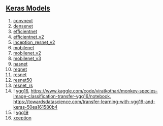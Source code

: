 ## [Keras Models](https://www.tensorflow.org/api_docs/python/tf/keras/applications) ##
1. [convnext](https://medium.com/@venkateshmungara/convnext-a-family-of-pure-convnet-models-aff07d266c29)
2. [densenet](https://medium.com/analytics-vidhya/exploring-densenets-and-a-comparison-with-other-deep-architectures-85f02597400a)
3. [efficientnet](https://medium.com/mlearning-ai/understanding-efficientnet-the-most-powerful-cnn-architecture-eaeb40386fad)
4. [efficientnet_v2](https://medium.com/mlearning-ai/understanding-efficientnet-the-most-powerful-cnn-architecture-eaeb40386fad)
5. [inception_resnet_v2](https://medium.com/the-owl/building-inception-resnet-v2-in-keras-from-scratch-a3546c4d93f0)
6. [mobilenet](https://medium.com/@godeep48/an-overview-on-mobilenet-an-efficient-mobile-vision-cnn-f301141db94d)
7. [mobilenet_v2](https://medium.com/@luis_gonzales/a-look-at-mobilenetv2-inverted-residuals-and-linear-bottlenecks-d49f85c12423)
8. [mobilenet_v3](https://sh-tsang.medium.com/paper-mobilenetv3-searching-for-mobilenetv3-image-classification-5072d4d8703c)
9. [nasnet](https://sh-tsang.medium.com/review-nasnet-neural-architecture-search-network-image-classification-23139ea0425d)
10. [regnet](https://sh-tsang.medium.com/review-regnet-designing-network-design-spaces-5e0c79910453)
11. [resnet](https://iq.opengenus.org/resnet/)
12. [resnet50](https://srsapireddy.medium.com/resnet-50-introduction-b5435fdba66f)
13. [resnet_rs](https://sh-tsang.medium.com/review-resnet-rs-re-scaling-resnet-88f73446462b)
14. ! [vgg16](https://medium.com/@mygreatlearning/everything-you-need-to-know-about-vgg16-7315defb5918), 
https://www.kaggle.com/code/viratkothari/monkey-species-image-classification-transfer-vgg16/notebook, 
https://towardsdatascience.com/transfer-learning-with-vgg16-and-keras-50ea161580b4
15. ! [vgg19](https://medium.com/@AnasBrital98/vgg-16-and-vgg-19-cnn-architectures-d876f639cab7)
16. [xception](https://towardsdatascience.com/review-xception-with-depthwise-separable-convolution-better-than-inception-v3-image-dc967dd42568)